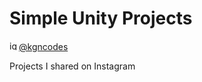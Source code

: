 # Simple Unity Projects

<img src="https://upload.wikimedia.org/wikipedia/commons/a/a5/Instagram_icon.png" alt="igIcon" height="15px"><a href="https://www.instagram.com/kgncodes/">@kgncodes</a>
<p>Projects I shared on Instagram</p>
